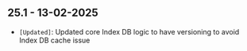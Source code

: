 ## 25.1 - 13-02-2025 ##

- `[Updated]`: Updated core Index DB logic to have versioning to avoid Index DB cache issue